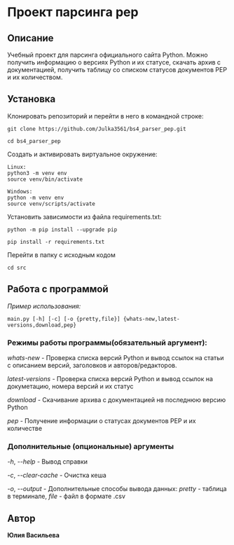 # Проект парсинга pep
## Описание

Учебный проект для парсинга официального сайта Python. Можно получить информацию о версиях Python и их статусе, скачать архив с документацией, получить таблицу со списком статусов документов PEP и их количеством. 

## Установка

Клонировать репозиторий и перейти в него в командной строке:
```
git clone https://github.com/Julka3561/bs4_parser_pep.git
```

```
cd bs4_parser_pep
```

Создать и активировать виртуальное окружение:

```
Linux: 
python3 -m venv env
source venv/bin/activate
```
```
Windows: 
python -m venv env
source venv/scripts/activate
```
Установить зависимости из файла requirements.txt:

```
python -m pip install --upgrade pip
```

```
pip install -r requirements.txt
```
Перейти в папку с исходным кодом

```
cd src
```
## Работа с программой
*Пример использования:*

```
main.py [-h] [-c] [-o {pretty,file}] {whats-new,latest-versions,download,pep}
```
### Режимы работы программы(обязательный аргумент):

*whats-new* - Проверка списка версий Python и вывод ссылок на статьи с описанием версий, заголовков и авторов/редакторов.

*latest-versions* - Проверка списка версий Python и вывод ссылок на докуметацию, номера версий и их статус

*download* - Скачивание архива с документацией нв последнюю версию Python

*pep* - Получение информации о статусах документов PEP и их количестве

### Дополнительные (опциональные) аргументы

*-h*, *--help* - Вывод справки

*-c*, *--clear-cache* - Очистка кеша

*-o*, *--output* - Дополнительные способы вывода данных: *pretty* - таблица в терминале, *file* - файл в формате .csv


## Автор

**Юлия Васильева**
